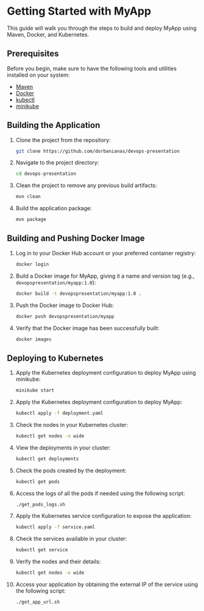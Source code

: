 # Getting Started with MyApp

This guide will walk you through the steps to build and deploy MyApp using Maven, Docker, and Kubernetes.

## Prerequisites

Before you begin, make sure to have the following tools and utilities installed on your system:

- [Maven](https://maven.apache.org/)
- [Docker](https://www.docker.com/)
- [kubectl](https://kubernetes.io/docs/tasks/tools/)
- [minikube](https://minikube.sigs.k8s.io/)

## Building the Application

1. Clone the project from the repository:
    
    ```bash
    git clone https://github.com/dorbanianas/devops-presentation
    ```
    
2. Navigate to the project directory:
    
    ```bash
    cd devops-presentation
    ```
    
3. Clean the project to remove any previous build artifacts:
    
    ```bash
    mvn clean
    ```
    
4. Build the application package:
    
    ```bash
    mvn package
    ```
    

## **Building and Pushing Docker Image**

1. Log in to your Docker Hub account or your preferred container registry:
    
    ```bash
    docker login
    ```
    
2. Build a Docker image for MyApp, giving it a name and version tag (e.g., `devopspresentation/myapp:1.0`):
    
    ```bash
    docker build -t devopspresentation/myapp:1.0 .
    ```
    
3. Push the Docker image to Docker Hub:
    
    ```bash
    docker push devopspresentation/myapp
    ```
    
4. Verify that the Docker image has been successfully built:
    
    ```bash
    docker images
    ```
    

## **Deploying to Kubernetes**

1. Apply the Kubernetes deployment configuration to deploy MyApp using minikube:
    
    ```bash
    minikube start
    ```
    
2. Apply the Kubernetes deployment configuration to deploy MyApp:
    
    ```bash
    kubectl apply -f deployment.yaml
    ```
    
3. Check the nodes in your Kubernetes cluster:
    
    ```bash
    kubectl get nodes -o wide
    ```
    
4. View the deployments in your cluster:
    
    ```bash
    kubectl get deployments
    ```
    
5. Check the pods created by the deployment:
    
    ```bash
    kubectl get pods
    ```
    
6. Access the logs of all the pods if needed using the following script:
    
    ```bash
    ./get_pods_logs.sh
    ```
    
7. Apply the Kubernetes service configuration to expose the application:
    
    ```bash
    kubectl apply -f service.yaml
    ```
    
8. Check the services available in your cluster:
    
    ```bash
    kubectl get service
    ```
    
9. Verify the nodes and their details:
    
    ```bash
    kubectl get nodes -o wide
    ```
    
10. Access your application by obtaining the external IP of the service using the following script:
    
    ```bash
    ./get_app_url.sh
    ```
